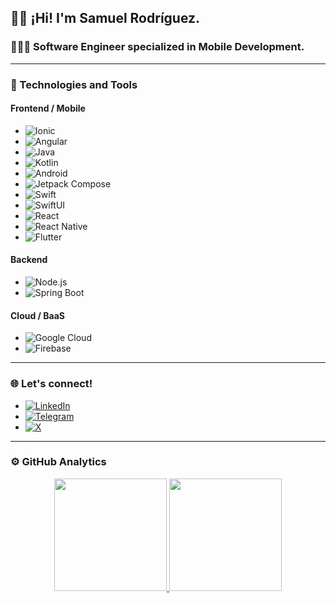 ## 👋🏻 ¡Hi! I'm Samuel Rodríguez.

### 🧑🏻‍💻 Software Engineer specialized in Mobile Development.

---

### 🚀 Technologies and Tools

#### Frontend / Mobile
- ![Ionic](https://img.shields.io/badge/-Ionic-3880FF?style=flat&logo=ionic&logoColor=white)
- ![Angular](https://img.shields.io/badge/-Angular-DD0031?style=flat&logo=angular&logoColor=white)
- ![Java](https://img.shields.io/badge/-Java-007396?style=flat&logo=coffeescript&logoColor=white)
- ![Kotlin](https://img.shields.io/badge/-Kotlin-0095D5?style=flat&logo=kotlin&logoColor=white)
- ![Android](https://img.shields.io/badge/-Android-3DDC84?style=flat&logo=android&logoColor=white)
- ![Jetpack Compose](https://img.shields.io/badge/-Jetpack%20Compose-4285F4?style=flat&logo=jetpack-compose&logoColor=white)
- ![Swift](https://img.shields.io/badge/-Swift-FA7343?style=flat&logo=swift&logoColor=white)
- ![SwiftUI](https://img.shields.io/badge/-SwiftUI-000000?style=flat&logo=swift&logoColor=white)
- ![React](https://img.shields.io/badge/-React-61DAFB?style=flat&logo=react&logoColor=white)
- ![React Native](https://img.shields.io/badge/-React%20Native-61DAFB?style=flat&logo=react&logoColor=white)
- ![Flutter](https://img.shields.io/badge/-Flutter-02569B?style=flat&logo=flutter&logoColor=white)

#### Backend
- ![Node.js](https://img.shields.io/badge/-Node.js-339933?style=flat&logo=node.js&logoColor=white)
- ![Spring Boot](https://img.shields.io/badge/-Spring%20Boot-6DB33F?style=flat&logo=spring-boot&logoColor=white)

#### Cloud / BaaS
- ![Google Cloud](https://img.shields.io/badge/-Google%20Cloud-4285F4?style=flat&logo=google-cloud&logoColor=white)
- ![Firebase](https://img.shields.io/badge/-Firebase-FFCA28?style=flat&logo=firebase&logoColor=white)

---

### 🌐 Let's connect!
- [![LinkedIn](https://img.shields.io/badge/-LinkedIn-0077B5?style=flat&logo=linkedin&logoColor=white)](https://www.linkedin.com/in/samuel-rodr%C3%ADguez-ares/)
- [![Telegram](https://img.shields.io/badge/-Telegram-2CA5E0?style=flat&logo=telegram&logoColor=white)](https://t.me/DJStatikVX)
- [![X](https://img.shields.io/badge/-Twitter-000000?style=flat&logo=x&logoColor=white)](https://x.com/DJStatikVX)

---

### ⚙️ GitHub Analytics
<p align="center">
  <a href="https://github.com/DJStatikVX">
    <img height="180em" src="https://github-readme-stats-eight-theta.vercel.app/api?username=DJStatikVX&show_icons=true&theme=algolia&include_all_commits=true&count_private=true"/>
    <img height="180em" src="https://github-readme-stats-eight-theta.vercel.app/api/top-langs/?username=DJStatikVX&layout=compact&langs_count=8&theme=algolia"/>
  </a>
</p>
